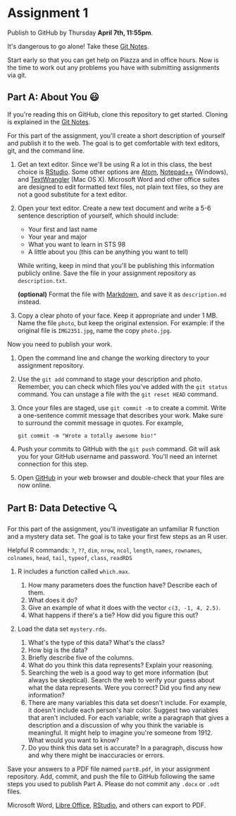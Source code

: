 
# Assignment 1

Publish to GitHub by Thursday __April 7th, 11:55pm__.

It's dangerous to go alone! Take these [Git Notes].

[Git Notes]: https://github.com/2016-ucdavis-sts98/notes/blob/master/git_guide.pdf

Start early so that you can get help on Piazza and in office hours. Now is the
time to work out any problems you have with submitting assignments via git.

## Part A: About You :smiley:

If you're reading this on GitHub, clone this repository to get started. Cloning
is explained in the [Git Notes].

For this part of the assignment, you'll create a short description of yourself
and publish it to the web. The goal is to get comfortable with text editors,
git, and the command line.

1.  Get an text editor. Since we'll be using R a lot in this class, the best
    choice is [RStudio]. Some other options are [Atom], [Notepad++][]
    (Windows), and [TextWrangler][] (Mac OS X). Microsoft Word and other office
    suites are designed to edit formatted text files, not plain text files, so
    they are not a good substitute for a text editor.
    
[RStudio]: https://www.rstudio.com/products/rstudio/download/
[Atom]: https://atom.io/
[Notepad++]: https://notepad-plus-plus.org/
[TextWrangler]: http://www.barebones.com/products/textwrangler/

2.  Open your text editor. Create a new text document and write a 5-6 sentence
    description of yourself, which should include:

    * Your first and last name
    * Your year and major
    * What you want to learn in STS 98
    * A little about you (this can be anything you want to tell)

    While writing, keep in mind that you'll be publishing this information
    publicly online. Save the file in your assignment repository as
    `description.txt`.

    __(optional)__ Format the file with [Markdown], and save it as
    `description.md` instead.

[Markdown]: https://guides.github.com/features/mastering-markdown/

3.  Copy a clear photo of your face. Keep it appropriate and under 1 MB. Name
    the file `photo`, but keep the original extension. For example: if the
    original file is `IMG2351.jpg`, name the copy `photo.jpg`.

Now you need to publish your work.

1.  Open the command line and change the working directory to your assignment
    repository.
    
2.  Use the `git add` command to stage your description and photo. Remember,
    you can check which files you've added with the `git status` command. You
    can unstage a file with the `git reset HEAD` command.

3.  Once your files are staged, use `git commit -m` to create a commit. Write a
    one-sentence commit message that describes your work. Make sure to surround
    the commit message in quotes. For example,

        git commit -m "Wrote a totally awesome bio!"

4.  Push your commits to GitHub with the `git push` command. Git will ask you
    for your GitHub username and password. You'll need an internet connection
    for this step. 

5.  Open [GitHub](https://github.com/) in your web browser and double-check
    that your files are now online.

## Part B: Data Detective :mag:

For this part of the assignment, you'll investigate an unfamiliar R function
and a mystery data set. The goal is to take your first few steps as an R user.

Helpful R commands: `?`, `??`, `dim`, `nrow`, `ncol`, `length`, `names`,
`rownames`, `colnames`, `head`, `tail`, `typeof`, `class`, `readRDS`

1.  R includes a function called `which.max`.

    1. How many parameters does the function have? Describe each of them.
    2. What does it do?
    3. Give an example of what it does with the vector `c(3, -1, 4, 2.5)`.
    4. What happens if there's a tie? How did you figure this out?

2.  Load the data set `mystery.rds`.

    1.  What's the type of this data? What's the class?
    2.  How big is the data?
    3.  Briefly describe five of the columns.
    4.  What do you think this data represents? Explain your reasoning.
    5.  Searching the web is a good way to get more information (but always be
        skeptical). Search the web to verify your guess about what the data
        represents. Were you correct? Did you find any new information?
    6.  There are many variables this data set doesn't include. For example, it
        doesn't include each person's hair color. Suggest two variables that
        aren't included. For each variable, write a paragraph that gives a
        description and a discussion of why you think the variable is
        meaningful. It might help to imagine you're someone from 1912. What
        would you want to know?
    7.  Do you think this data set is accurate? In a paragraph, discuss how and
        why there might be inaccuracies or errors.

Save your answers to a PDF file named `partB.pdf`, in your assignment
repository. Add, commit, and push the file to GitHub following the same steps
you used to publish Part A. Please do not commit any `.docx` or `.odt` files.

Microsoft Word, [Libre Office], [RStudio][RMarkdown], and others can export to
PDF. 

[Libre Office]: https://www.libreoffice.org/
[RMarkdown]: http://rmarkdown.rstudio.com/authoring_quick_tour.html

